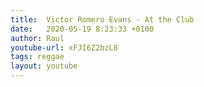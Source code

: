 ```yaml
---
title:  Victor Romero Evans - At the Club
date:   2020-05-19 8:23:33 +0100
author: Raul
youtube-url: xFJI6Z2bzL8
tags: reggae 
layout: youtube
---
```

